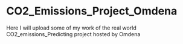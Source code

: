 # CO2_Emissions_Project_Omdena
Here I will upload some of my work of the real world CO2_emissions_Predicting project hosted by Omdena 
